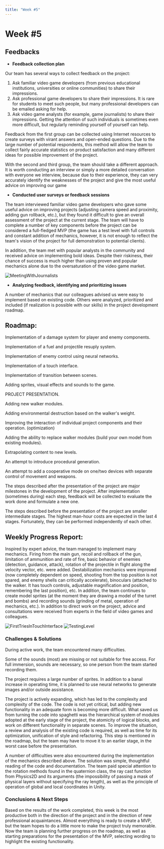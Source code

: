 ```yaml
---
title: "Week #5"
---
```


# **Week #5**

## **Feedbacks**

- **Feedback collection plan**

Our team has several ways to collect feedback on the project:

1. Ask familiar video game developers (from previous educational institutions, universities or online communities) to share their impressions.
2. Ask professional game developers to share their impressions. It is rare for students to meet such people, but many professional developers can be emailed asking for help.
3. Ask video game analysts (for example, game journalists) to share their impressions. Getting the attention of such individuals is sometimes even more difficult, but regularly reminding yourself of yourself can help.

Feedback from the first group can be collected using Internet resources to create surveys with virant answers and open-ended questions. Due to the large number of potential respondents, this method will allow the team to collect fairly accurate statistics on product satisfaction and many different ideas for possible improvement of the project.

With the second and third group, the team should take a different approach. It is worth conducting an interview or simply a more detailed conversation with everyone we interview, because due to their experience, they can very accurately identify the weaknesses of the project and give the most useful advice on improving our game

- **Conducted user surveys or feedback sessions**

The team interviewed familiar video game developers who gave some useful advice on improving projects (adjusting camera speed and proximity, adding gun rollback, etc.), but they found it difficult to give an overall assessment of the project at the current stage. The team will have to complete a number of key components before the project can be considered a full-fledged MVP (the game has a test level with full controls and constant addition of mechanics, however, it is not enough to reflect the team's vision of the project for full demonstration to potential clients).

In addition, the team met with popular analysts in the community and received advice on implementing bold ideas. Despite their riskiness, their chance of success is much higher than using proven and popular mechanics alone due to the oversaturation of the video game market.

![MeetingWithJournalists](/2024/Frontline-Walker/MeetingWithJournalists.jpg)

- **Analyzing feedback, identifying and prioritizing issues**

A number of mechanics that our colleagues advised us were easy to implement based on existing code. Others were analyzed, prioritized and included (if realization is possible with our skills) in the project development roadmap.

## **Roadmap**:

Implementation of a damage system for player and enemy components.

Implementation of a fuel and projectile resuply system.

Implementation of enemy control using neural networks.

Implementation of a touch interface.

Implementation of transition between scenes.

Adding sprites, visual effects and sounds to the game.

PROJECT PRESENTATION.

Adding new walker modules.

Adding environmental destruction based on the walker's weight.

Improving the interaction of individual project components and their operation. (optimization)

Adding the ability to replace walker modules (build your own model from existing modules).

Extrapolating content to new levels.

An attempt to introduce procedural generation.

An attempt to add a cooperative mode on one/two devices with separate control of movement and weapons.

The steps described after the presentation of the project are major milestones in the development of the project. After implementation (sometimes during) each step, feedback will be collected to evaluate the work done and formulate a new one.

The steps described before the presentation of the project are smaller intermediate stages. The highest man-hour costs are expected in the last 4 stages. Fortunately, they can be performed independently of each other.

## **Weekly Progress Report**:

Inspired by expert advice, the team managed to implement many mechanics. Firing from the main gun, recoil and rollback of the gun, limitation of ammunition and rate of fire, basic behavior of enemies (detection, guidance, attack), rotation of the projectile in flight along the velocity vector, etc. were added. Destabilization mechanics were improved (now completely dependent on speed, shooting from the top position is not spared, and enemy shells can critically accelerate), binoculars (attached to the walker. It has touch controls, adjustable magnification and position, remembering the last position), etc. In addition, the team continues to create model sprites (at the moment they are drawing a model of the turret and bombs) and recording sounds (grinding of metal, operation of mechanics, etc.). In addition to direct work on the project, advice and consultations were received from experts in the field of video games and colleagues.

![FirstTriesInTouchInterface](/2024/Frontline-Walker/FirstTriesInTouchInterface.png)
![TestingLevel](/2024/Frontline-Walker/TestingLevel.png)

### **Challenges & Solutions**

During active work, the team encountered many difficulties.

Some of the sounds (most) are missing or not suitable for free access. For full immersion, sounds are necessary, so one person from the team started recording them.

The project requires a large number of sprites. In addition to a banal increase in operating time, it is planned to use neural networks to generate images and/or outside assistance.

The project is actively expanding, which has led to the complexity and complexity of the code. The code is not yet critical, but adding new functionality in an adequate form is becoming more difficult. What saved us from turning the code into spaghetti was the hierarchical system of modules adopted at the early stage of the project, the atomicity of logical blocks, and work on different functionality in separate scenes. To improve the situation, a review and analysis of the existing code is required, as well as time for its optimization, unification of style and refactoring. This step is mentioned in the roadmap, but the team may have to move it to an earlier stage, in the worst case before the presentation.

A number of difficulties were also encountered during the implementation of the mechanics described above. The solution was simple, thoughtful reading of the code and documentation. The team paid special attention to the rotation methods found in the quaternion class, the ray cast function from Physics2D and its arguments (the impossibility of passing a mask of physical layers without specifying the ray length), as well as the principle of operation of global and local coordinates in Unity.

### **Conclusions & Next Steps**

Based on the results of the work completed, this week is the most productive both in the direction of the project and in the direction of new professional acquaintances. Almost everything is ready to create a MVP, but the team hopes to do a little more to make the project truly memorable. Now the team is planning further progress on the roadmap, as well as starting preparations for the presentation of the MVP, selecting wording to highlight the existing functionality.
